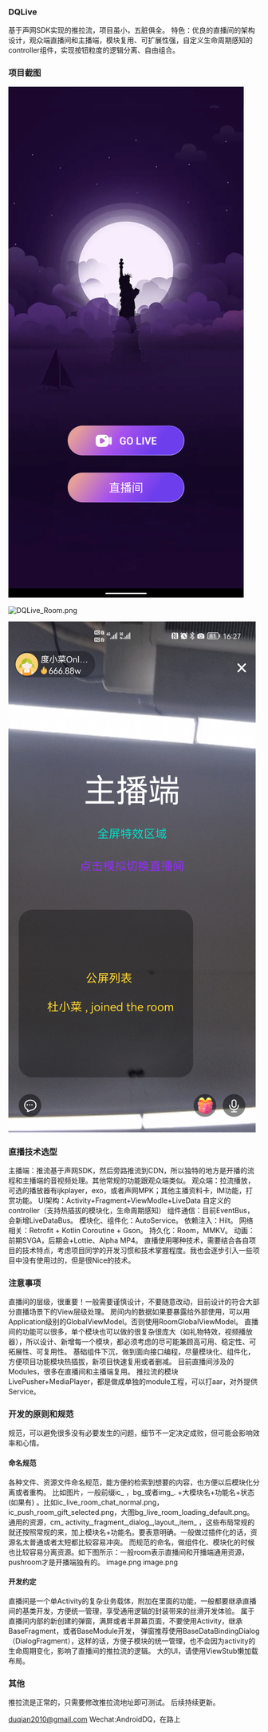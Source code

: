 ### DQLive

基于声网SDK实现的推拉流，项目虽小，五脏俱全。
特色：优良的直播间的架构设计，观众端直播间和主播端，模块复用、可扩展性强，自定义生命周期感知的controller组件，实现按钮粒度的逻辑分离、自由组合。

### 项目截图
![DQLive_Splash.png](https://github.com/duqian291902259/DQLive/blob/main/screenshot/DQLive_Splash.png)

![DQLive_Room.png](https://github.com/duqian291902259/DQLive/blob/main/screenshot/DQLive_Room.png)

![DQLive_Anchor.jpeg](https://github.com/duqian291902259/DQLive/blob/main/screenshot/DQLive_Anchor.jpeg)

### 直播技术选型

主播端：推流基于声网SDK，然后旁路推流到CDN，所以独特的地方是开播的流程和主播端的音视频处理。其他常规的功能跟观众端类似。
观众端：拉流播放，可选的播放器有ijkplayer，exo，或者声网MPK；其他主播资料卡，IM功能，打赏功能。
UI架构：Activity+Fragment+ViewModle+LiveData
自定义的controller（支持热插拔的模块化，生命周期感知）
组件通信：目前EventBus，会新增LiveDataBus。 
模块化、组件化：AutoService。 
依赖注入：Hilt。 
网络相关：Retrofit + Kotlin Coroutine + Gson。 
持久化：Room，MMKV。 
动画：前期SVGA，后期会+Lottie、Alpha MP4。
直播使用哪种技术，需要结合各自项目的技术特点，考虑项目同学的开发习惯和技术掌握程度。我也会逐步引入一些项目中没有使用过的，但是很Nice的技术。

### 注意事项

直播间的层级，很重要！一般需要谨慎设计，不要随意改动，目前设计的符合大部分直播场景下的View层级处理。
房间内的数据如果要暴露给外部使用，可以用Application级别的GlobalViewModel。否则使用RoomGlobalViewModel。
直播间的功能可以很多，单个模块也可以做的很复杂很庞大（如礼物特效，视频播放器），所以设计、新增每一个模块，都必须考虑的尽可能兼顾高可用、稳定性、可拓展性、可复用性。
基础组件下沉，做到面向接口编程，尽量模块化、组件化，方便项目功能模块热插拔，新项目快速复用或者删减。 目前直播间涉及的Modules，很多在直播间和主播端复用。
推拉流的模块LivePusher+MediaPlayer，都是做成单独的module工程，可以打aar，对外提供Service。

### 开发的原则和规范

规范，可以避免很多没有必要发生的问题，细节不一定决定成败，但可能会影响效率和心情。

#### 命名规范

各种文件、资源文件命名规范，能方便的检索到想要的内容，也方便以后模块化分离或者重构。 比如图片，一般前缀ic_ ，bg_或者img_. +大模块名+功能名+状态(如果有)
。比如ic_live_room_chat_normal.png，ic_push_room_gift_selected.png，大图bg_live_room_loading_default.png。
通用的资源，cm_
activity_,fragment_,dialog_,layout_,item_
，这些布局常规的就还按照常规的来，加上模块名+功能名。要表意明确。一般做过插件化的话，资源名太普通或者太短都比较容易冲突。
而规范的命名，做组件化、模块化的时候也比较容易分离资源。如下图所示：一般room表示直播间和开播端通用资源，pushroom才是开播端独有的。
image.png image.png

#### 开发约定

直播间是一个单Activity的复杂业务载体，附加在里面的功能，一般都要继承直播间的基类开发，方便统一管理，享受通用逻辑的封装带来的丝滑开发体验。
属于直播间内部的新创建的弹窗，满屏或者半屏幕页面，不要使用Activity，继承BaseFragment，或者BaseModule开发，
弹窗推荐使用BaseDataBindingDialog（DialogFragment），这样的话，方便子模块的统一管理，也不会因为activity的生命周期变化，影响了直播间的推拉流的逻辑。
大的UI，请使用ViewStub懒加载布局。

### 其他
推拉流是正常的，只需要修改推拉流地址即可测试。
后续持续更新。

duqian2010@gmail.com
Wechat:AndroidDQ，在路上
